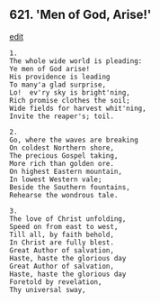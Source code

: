 
## 621.  'Men of God, Arise!'
[edit](https://docs.google.com/document/d/14knGmvAMvZ75IvIazGJE2K7KgovIAtNb/edit?mode=html)



    1.
    The whole wide world is pleading:
    Ye men of God arise!
    His providence is leading
    To many'a glad surprise,
    Lo!  ev'ry sky is bright'ning,
    Rich promise clothes the soil;
    Wide fields for harvest whit'ning,
    Invite the reaper's; toil.

    2.
    Go, where the waves are breaking
    On coldest Northern shore,
    The precious Gospel taking,
    More rich than golden ore.
    On highest Eastern mountain,
    In lowest Western vale;
    Beside the Southern fountains,
    Rehearse the wondrous tale.

    3.
    The love of Christ unfolding,
    Speed on from east to west,
    Till all, by faith behold,
    In Christ are fully blest.
    Great Author of salvation,
    Haste, haste the glorious day
    Great Author of salvation,
    Haste, haste the glorious day
    Foretold by revelation,
    Thy universal sway,
